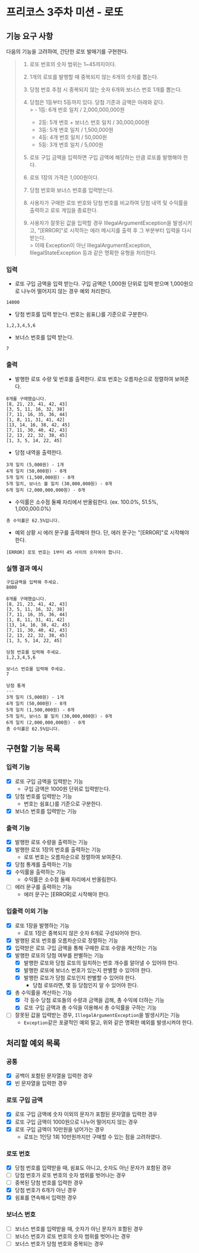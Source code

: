# 프리코스 3주차 미션 - 로또

## 기능 요구 사항

다음의 기능을 고려하여, 간단한 로또 발매기를 구현한다.

> 1. 로또 번호의 숫자 범위는 1~45까지이다.<br>
>
>
> 2. 1개의 로또를 발행할 때 중복되지 않는 6개의 숫자를 뽑는다.<br>
>
>
> 3. 당첨 번호 추첨 시 중복되지 않는 숫자 6개와 보너스 번호 1개를 뽑는다.<br>
>
>
> 4. 당첨은 1등부터 5등까지 있다. 당첨 기준과 금액은 아래와 같다.<br>
     >    - 1등: 6개 번호 일치 / 2,000,000,000원<br>
>    - 2등: 5개 번호 + 보너스 번호 일치 / 30,000,000원<br>
>    - 3등: 5개 번호 일치 / 1,500,000원<br>
>    - 4등: 4개 번호 일치 / 50,000원<br>
>    - 5등: 3개 번호 일치 / 5,000원<br>
>
> 5. 로또 구입 금액을 입력하면 구입 금액에 해당하는 만큼 로또를 발행해야 한다.<br>
>
>
> 6. 로또 1장의 가격은 1,000원이다.<br>
>
>
> 7. 당첨 번호와 보너스 번호를 입력받는다.<br>
>
>
> 8. 사용자가 구매한 로또 번호와 당첨 번호를 비교하여 당첨 내역 및 수익률을 출력하고 로또 게임을 종료한다.<br>
>
>
> 9. 사용자가 잘못된 값을 입력할 경우 IllegalArgumentException을 발생시키고, "[ERROR]"로 시작하는 에러 메시지를 출력 후 그 부분부터 입력을 다시 받는다.<br>
     > 이때 Exception이 아닌 IllegalArgumentException, IllegalStateException 등과 같은 명확한 유형을 처리한다.
>

### 입력
- 로또 구입 금액을 입력 받는다. 구입 금액은 1,000원 단위로 입력 받으며 1,000원으로 나누어 떨어지지 않는 경우 예외 처리한다.
```
14000
```
- 당첨 번호를 입력 받는다. 번호는 쉼표(,)를 기준으로 구분한다.
```
1,2,3,4,5,6
```
- 보너스 번호를 입력 받는다.
```
7
```

### 출력
- 발행한 로또 수량 및 번호를 출력한다. 로또 번호는 오름차순으로 정렬하여 보여준다.
```
8개를 구매했습니다.
[8, 21, 23, 41, 42, 43] 
[3, 5, 11, 16, 32, 38] 
[7, 11, 16, 35, 36, 44] 
[1, 8, 11, 31, 41, 42] 
[13, 14, 16, 38, 42, 45] 
[7, 11, 30, 40, 42, 43] 
[2, 13, 22, 32, 38, 45] 
[1, 3, 5, 14, 22, 45]
```
- 당첨 내역을 출력한다.
```
3개 일치 (5,000원) - 1개
4개 일치 (50,000원) - 0개
5개 일치 (1,500,000원) - 0개
5개 일치, 보너스 볼 일치 (30,000,000원) - 0개
6개 일치 (2,000,000,000원) - 0개
```
- 수익률은 소수점 둘째 자리에서 반올림한다. (ex. 100.0%, 51.5%, 1,000,000.0%)
```
총 수익률은 62.5%입니다.
```
- 예외 상황 시 에러 문구를 출력해야 한다. 단, 에러 문구는 "[ERROR]"로 시작해야 한다.
```
[ERROR] 로또 번호는 1부터 45 사이의 숫자여야 합니다.
```

### 실행 결과 예시
```
구입금액을 입력해 주세요.
8000

8개를 구매했습니다.
[8, 21, 23, 41, 42, 43] 
[3, 5, 11, 16, 32, 38] 
[7, 11, 16, 35, 36, 44] 
[1, 8, 11, 31, 41, 42] 
[13, 14, 16, 38, 42, 45] 
[7, 11, 30, 40, 42, 43] 
[2, 13, 22, 32, 38, 45] 
[1, 3, 5, 14, 22, 45]

당첨 번호를 입력해 주세요.
1,2,3,4,5,6

보너스 번호를 입력해 주세요.
7

당첨 통계
---
3개 일치 (5,000원) - 1개
4개 일치 (50,000원) - 0개
5개 일치 (1,500,000원) - 0개
5개 일치, 보너스 볼 일치 (30,000,000원) - 0개
6개 일치 (2,000,000,000원) - 0개
총 수익률은 62.5%입니다.
```

## 구현할 기능 목록

### 입력 기능
- [x] 로또 구입 금액을 입력받는 기능
    - 구입 금액은 1000원 단위로 입력받는다.
- [x] 당첨 번호를 입력받는 기능
    - 번호는 쉼표(,)를 기준으로 구분한다.
- [x] 보너스 번호를 입력받는 기능

### 출력 기능
- [x] 발행한 로또 수량을 출력하는 기능
- [x] 발행한 로또 1장의 번호를 출력하는 기능
    - 로또 번호는 오름차순으로 정렬하여 보여준다.
- [x] 당첨 통계를 출력하는 기능
- [x] 수익률을 출력하는 기능
    - 수익률은 소수점 둘째 자리에서 반올림한다.
- [ ] 에러 문구를 출력하는 기능
    - 에러 문구는 [ERROR]로 시작해야 한다.

### 입출력 이외 기능
- [x] 로또 1장을 발행하는 기능
    - 로또 1장은 중복되지 않은 숫자 6개로 구성되어야 한다.
- [x] 발행된 로또 번호를 오름차순으로 정렬하는 기능
- [x] 입력받은 로또 구입 금액을 통해 구매한 로또 수량을 계산하는 기능
- [x] 발행한 로또의 당첨 여부를 판별하는 기능
    - [x] 발행한 로또와 당첨 로또의 일치하는 번호 개수를 알아낼 수 있어야 한다.
    - [x] 발행한 로또에 보너스 번호가 있는지 판별할 수 있어야 한다.
    - [x] 발행한 로또가 당첨 로또인지 판별할 수 있어야 한다.
        - 당첨 로또라면, 몇 등 당첨인지 알 수 있어야 한다.
- [x] 총 수익률을 계산하는 기능
    - [x] 각 등수 당첨 로또들의 수량과 금액을 곱해, 총 수익에 더하는 기능
    - [x] 로또 구입 금액과 총 수익을 이용해서 총 수익률을 구하는 기능
- [ ] 잘못된 값을 입력받는 경우, `IllegalArgumentException`을 발생시키는 기능
    - `Exception`같은 포괄적인 예외 말고, 위와 같은 명확한 예외를 발생시켜야 한다.

## 처리할 예외 목록

### 공통
- [x] 공백이 포함된 문자열을 입력한 경우
- [x] 빈 문자열을 입력한 경우

### 로또 구입 금액
- [x] 로또 구입 금액에 숫자 이외의 문자가 포함된 문자열을 입력한 경우
- [x] 로또 구입 금액이 1000원으로 나누어 떨어지지 않는 경우
- [x] 로또 구입 금액이 10만원을 넘어가는 경우
    - 로또는 1인당 1회 10만원까지만 구매할 수 있는 점을 고려하였다.

### 로또 번호
- [x] 당첨 번호를 입력받을 때, 쉼표도 아니고, 숫자도 아닌 문자가 포함된 경우
- [ ] 당첨 번호가 로또 번호의 숫자 범위를 벗어나는 경우
- [ ] 중복된 당첨 번호를 입력한 경우
- [x] 당첨 번호가 6개가 아닌 경우
- [x] 쉼표를 연속해서 입력한 경우

### 보너스 번호
- [ ] 보너스 번호를 입력받을 때, 숫자가 아닌 문자가 포함된 경우
- [ ] 보너스 번호가 로또 번호의 숫자 범위를 벗어나는 경우
- [ ] 보너스 번호가 당첨 번호와 중복되는 경우